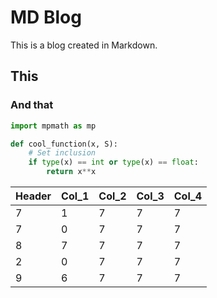 # MD Blog

This is a blog created in Markdown.

## This

### And that

```python
import mpmath as mp

def cool_function(x, S):
	# Set inclusion
	if type(x) == int or type(x) == float:
		return x**x
```

|    Header    |    Col_1    |    Col_2    |    Col_3    |    Col_4    |
| -----------  | ----------- | ----------- | ----------- | ----------- |
|      7       |      1      |      7      |      7      |      7      | 
|      7       |      0      |      7      |      7      |      7      | 
|      8       |      7      |      7      |      7      |      7      | 
|      2       |      0      |      7      |      7      |      7      | 
|      9       |      6      |      7      |      7      |      7      |

